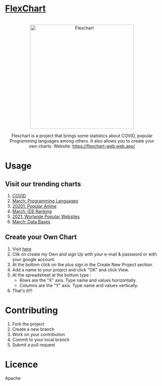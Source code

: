 # [FlexChart](https://flexchart-web.web.app)

<br>

<div align="center">
  <img src="https://flexchart-web.web.app/img/icon.png" width="340" height="340" alt="Flexchart">
  <br>
  <img src="https://flexchart-web.web.app/img/underline.png.png" alt="">
  <br>





Flexchart is a project that brings some statistics about COVID, popular Programming languages among others. It also allows you to create your own charts. Website: https://flexchart-web.web.app/

</div>



# Usage

## Visit our trending charts

1. [COVID](https://flexchart-web.web.app/charts/covid)
1. [March: Programming Languages](https://flexchart-web.web.app/charts/programming_languages/)
1. [20201: Popular Anime](https://flexchart-web.web.app/charts/anime)
1. [March: IDE Ranking](https://flexchart-web.web.app/charts/ide)
1. [2021: Worlwide Popular Websites](https://flexchart-web.web.app/charts/popular_pages)
1. [March: Data Bases](https://flexchart-web.web.app/charts/data_bases)

## Create your Own Chart

1. Visit [here](https://flexchart-web.web.app/)
1. Clik on create my Own and sign Up with your e-mail & password or with your google account.
1. At the bottom click on the plus sign in the Create New Project section.
1. Add a name to your project and click "OK" and click View.
1. At the spreadsheet at the bottom type :
   - Rows are the "X" axis. Type name and values horizontally.
   - Columns are the "Y" axis. Type name and values vertically.
1. That's it!!!

# Contributing

1. Fork the project
1. Create a new branch
1. Work on your contribution
1. Commit to your local branch
1. Submit a pull request

# Licence

Apache

